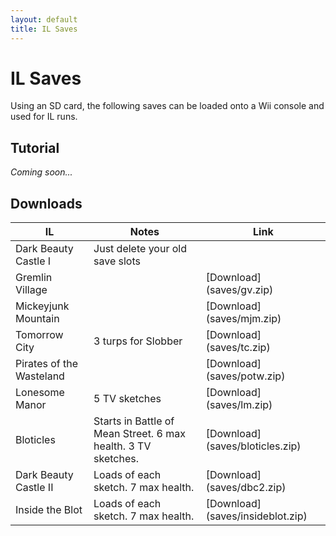 ```yaml
---
layout: default
title: IL Saves
---
```


# IL Saves
Using an SD card, the following saves can be loaded onto a Wii console and used for IL runs.

## Tutorial
_Coming soon..._

## Downloads
<div class="article-table">
    <table>
        <thead>
            <tr>
                <th>IL</th>
                <th>Notes</th>
                <th>Link</th>
            </tr>
        </thead>
        <tbody>
            <tr>
                <td>Dark Beauty Castle I</td>
                <td>Just delete your old save slots</td>
                <td></td>
            </tr>
            <tr>
                <td>Gremlin Village</td>
                <td></td>
                <td>[Download](saves/gv.zip)</td>
            </tr>
            <tr>
                <td>Mickeyjunk Mountain</td>
                <td></td>
                <td>[Download](saves/mjm.zip)</td>
            </tr>
            <tr>
                <td>Tomorrow City</td>
                <td>3 turps for Slobber</td>
                <td>[Download](saves/tc.zip)</td>
            </tr>
            <tr>
                <td>Pirates of the Wasteland</td>
                <td></td>
                <td>[Download](saves/potw.zip)</td>
            </tr>
            <tr>
                <td>Lonesome Manor</td>
                <td>5 TV sketches</td>
                <td>[Download](saves/lm.zip)</td>
            </tr>
            <tr>
                <td>Bloticles</td>
                <td>Starts in Battle of Mean Street. 6 max health. 3 TV sketches.</td>
                <td>[Download](saves/bloticles.zip)</td>
            </tr>
            <tr>
                <td>Dark Beauty Castle II</td>
                <td>Loads of each sketch. 7 max health.</td>
                <td>[Download](saves/dbc2.zip)</td>
            </tr>
            <tr>
                <td>Inside the Blot</td>
                <td>Loads of each sketch. 7 max health.</td>
                <td>[Download](saves/insideblot.zip)</td>
            </tr>
        </tbody>
    </table>
</div>